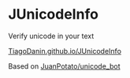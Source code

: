 # JUnicodeInfo
Verify unicode in your text

[TiagoDanin.github.io/JUnicodeInfo](https://TiagoDanin.github.io/JUnicodeInfo)

Based on [JuanPotato/unicode_bot](https://github.com/JuanPotato/unicode_bot)
